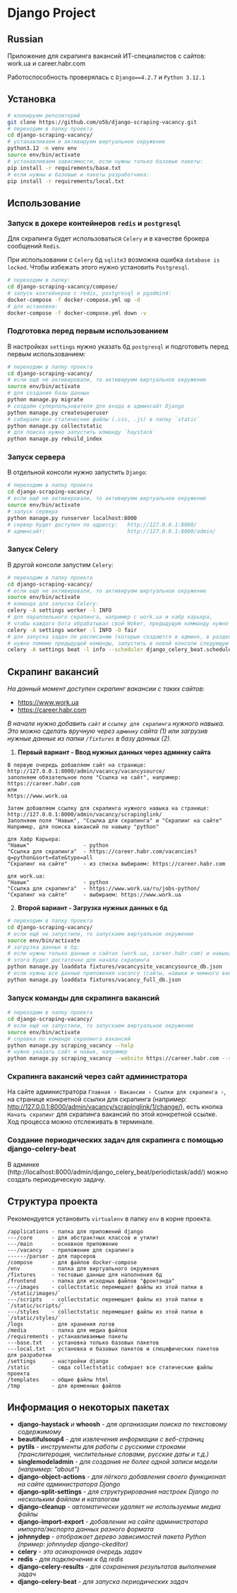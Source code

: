 # Django Project

## Russian

Приложение для скрапинга вакансий ИТ-специалистов с сайтов: work.ua и career.habr.com

Работоспособность проверялась с `Django==4.2.7` и `Python 3.12.1`

## Установка

```bash
# клонируем репозиторий
git clone https://github.com/o5b/django-scraping-vacancy.git
# переходим в папку проекта
cd django-scraping-vacancy/
# устанавливаем и активируем виртуальное окружение
python3.12 -m venv env
source env/bin/activate
# устанавливаем зависимости, если нужны только базовые пакеты:
pip install -r requirements/base.txt
# если нужны и базовые и пакеты разработчика:
pip install -r requirements/local.txt
```

## Использование

### Запуск в докере контейнеров `redis` и `postgresql`

Для скрапинга будет использоваться `Celery` и в качестве брокера сообщений `Redis`.

При использовании с `Celery` бд `sqlite3` возможна ошибка `database is locked`. Чтобы избежать этого нужно установить `Postgresql`.

```bash
# переходим в папку:
cd django-scraping-vacancy/compose/
# запуск контейнеров с redis, postgresql и pgadmin4:
docker-compose -f docker-compose.yml up -d
# для остановки:
docker-compose -f docker-compose.yml down -v
```

### Подготовка перед первым использованием

В настройках `settings` нужно указать бд `postgresql` и подготовить перед первым использованием:

```bash
# переходим в папку проекта
cd django-scraping-vacancy/
# если ещё не активировали, то активируем виртуальное окружение
source env/bin/activate
# для создания базы данных
python manage.py migrate
# создаём суперпользователя для входа в админсайт Django
python manage.py createsuperuser
# собираем все статические файлы (.css, .js) в папку `static`
python manage.py collectstatic
# для поиска нужно запустить команду `haystack`
python manage.py rebuild_index
```

### Запуск сервера

В отдельной консоли нужно запустить `Django`:

```bash
# переходим в папку проекта
cd django-scraping-vacancy/
# если ещё не активировали, то активируем виртуальное окружение
source env/bin/activate
# запуск сервера
python manage.py runserver localhost:8000
# сервер будет доступен по адрессу:   http://127.0.0.1:8000/
# админсайт:                          http://127.0.0.1:8000/admin/
```

### Запуск Celery

В другой консоли запустим `Celery`:

```bash
# переходим в папку проекта
cd django-scraping-vacancy/
# если ещё не активировали, то активируем виртуальное окружение
source env/bin/activate
# команда для запуска Celery:
celery -A settings worker -l INFO
# для параллельного скрапинга, например с work.ua и хабр карьера,
# чтобы каждого бота обрабатывал свой Woker, предыдущую комманду нужно запускать с опцией `-O fair`:
celery -A settings worker -l INFO -O fair
# для запуска задач по расписанию (которые создаются в админк, в разделе `ПЕРИОДИЧЕСКИЕ ЗАДАЧИ`)
# нужно помимо предыдущей команды, запустить в новой консоли следующую команду:
celery -A settings beat -l info --scheduler django_celery_beat.schedulers:DatabaseScheduler
```

## Скрапинг вакансий

*На данный момент доступен скрапинг вакансии с таких сайтов:*
- https://www.work.ua
- https://career.habr.com

*В начале нужно добавить `сайт` и `ссылку для скрапинга` нужного навыка. Это можно сделать вручную через `админку` сайта (1) или загрузив нужные данные из папки `/fixtures` в базу данных (2).*

1. **Первый вариант - Ввод нужных данных через админку сайта**

```
В первую очередь добавляем сайт на странице: http://127.0.0.1:8000/admin/vacancy/vacancysource/
заполняем обязательное поле "Ссылка на сайт", например:
https://career.habr.com
или
https://www.work.ua
```

```
Затем добавляем ссылку для скрапинга нужного навыка на странице:
http://127.0.0.1:8000/admin/vacancy/scrapinglink/
Заполняем поля "Навык", "Ссылка для скрапинга" и "Скрапинг на сайте"
Например, для поиска вакансий по навыку "python"

для Хабр Карьера:
"Навык"                 - python
"Ссылка для скрапинга"  - https://career.habr.com/vacancies?q=python&sort=date&type=all
"Скрапинг на сайте"     - из списка выбираем: https://career.habr.com

для work.ua:
"Навык"                 - python
"Ссылка для скрапинга"  - https://www.work.ua/ru/jobs-python/
"Скрапинг на сайте"     - выбираем: https://www.work.ua
```

2. **Второй вариант - Загрузка нужных данных в бд**

```bash
# переходим в папку проекта
cd django-scraping-vacancy/
# если ещё не запустили, то запускаем виртуальное окружение
source env/bin/activate
# загрузка данных в бд:
# если нужны только данные о сайтах (work.ua, career.habr.com) и навыках (python, web3)
# этого будет достаточно для начала скрапинга
python manage.py loaddata fixtures/vacancysite_vacancysource_db.json
# если нужны все данные приложения vacancy (сайты, навыки и немного вакансий) подойдёт для тестирования:
python manage.py loaddata fixtures/vacancy_full_db.json
```

### Запуск команды для скрапинга вакансий

```bash
# переходим в папку проекта
cd django-scraping-vacancy/
# если ещё не запустили, то запускаем виртуальное окружение
source env/bin/activate
# справка по команде скрапинга вакансий
python manage.py scraping_vacancy --help
# нужно указать сайт и навык, например
python manage.py scraping_vacancy --website https://career.habr.com --skill python
```

### Скрапинга вакансий через сайт администратора

На сайте администратора `Главная › Вакансии › Ссылки для скрапинга ›`, на странице конкретной ссылки для скрапинга (например: http://127.0.0.1:8000/admin/vacancy/scrapinglink/1/change/), есть кнопка `Начать скрапинг` для скрапинга вакансий по этой конкретной ссылке. Ход процесса можно отслеживать в терминале.

### Создание периодических задач для скрапинга с помощью django-celery-beat

В админке (http://localhost:8000/admin/django_celery_beat/periodictask/add/) можно создать периодическую задачу.

## Структура проекта

Рекомендуется установить `virtualenv` в папку `env` в корне проекта.

```
/applications - папка для приложений django
---/core      - для абстрактных классов и утилит
---/main      - основное приложение
---/vacancy   - приложение для скрапинга
------/parser - для парсеров
/compose      - для файлов docker-compose
/env          - папка для виртуального окружения
/fixtures     - тестовые данные для наполнения бд
/frontend     - папка для исходных файлов "фронтэнда"
---/images    - collectstatic перемещает файлы из этой папки в `/static/images/`
---/scripts   - collectstatic перемещает файлы из этой папки в `/static/scripts/`
---/styles    - collectstatic перемещает файлы из этой папки в `/static/styles/`
/logs         - для хранения логов
/media        - папка для медиа файлов
/requirements - устанавливаемые пакеты
---base.txt   - установка только базовых пакетов
---local.txt  - установка и базовых пакетов и специфических пакетов для разработки
/settings     - настройки django
/static       - сюда collectstatic собирает все статические файлы проекта
/templates    - общие файлы html
/tmp          - для временных файлов
```

## Информация о некоторых пакетах

- **django-haystack** *и* **whoosh** - *для организации поиска по текстовому содержимому*
- **beautifulsoup4** - *для извлечения информации с веб-страниц*
- **pytils** - *инструменты для работы с русскими строками (транслитерация, числительные словами, русские даты и т.д.)*
- **singlemodeladmin** - *для создания не более одной записи модели (например: "about")*
- **django-object-actions** - *для лёгкого добавления своего функционал на сайте администратора Django*
- **django-split-settings** - *для структурирования настроек Django по нескольким файлам и каталогам*
- **django-cleanup** - *автоматически удаляет не используемые медиа файлы*
- **django-import-export** - *добавление на сайте администратора импорта/экспорта данных разного формата*
- **johnnydep** - *отображает дерево зависимостей пакета Python (пример: johnnydep django-ckeditor)*
- **celery** - *это асинхронная очередь задач*
- **redis** - *для подключения к бд redis*
- **django-celery-results** - *для сохранения результатов выполнения задач*
- **django-celery-beat** - *для запуска периодических задач*
